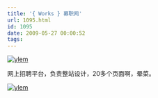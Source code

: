 ```yaml
---
title: '{ Works } 募职网'
url: 1095.html
id: 1095
date: 2009-05-27 00:00:52
tags:
---
```


[![ylem](http://cai13.info/blog_pic/2009/05/ylem-thumb.jpg "ylem")](http://cai13.info/blog_pic/2009/05/ylem.jpg)

网上招聘平台，负责整站设计，20多个页面啊，晕菜。

[![ylem](http://cai13.info/blog_pic/2009/05/index-thumb1.png "ylem")](http://cai13.info/blog_pic/2009/05/index1.png)